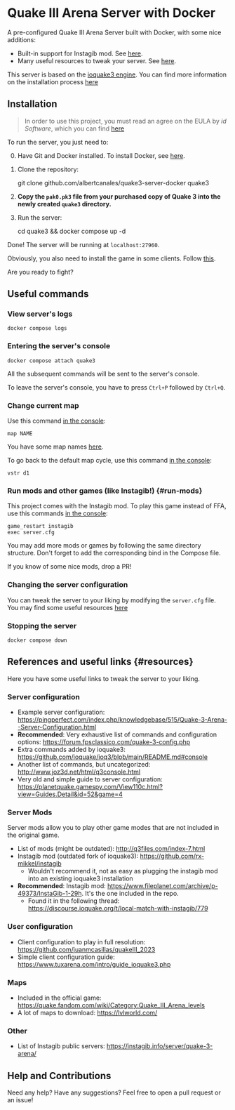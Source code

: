 # Quake III Arena Server with Docker

A pre-configured Quake III Arena Server built with Docker, with some nice additions:

- Built-in support for Instagib mod. See [here](#run-mods).
- Many useful resources to tweak your server. See [here](#resources).

This server is based on the [ioquake3 engine](https://ioquake3.org/). You can find more information on the installation process [here](https://ioquake3.org/help/sys-admin-guide/)


## Installation

> In order to use this project, you must read an agree on the EULA by *id Software*, which you can find [here](https://ioquake3.org/extras/patch-data/)

To run the server, you just need to:

0. Have Git and Docker installed. To install Docker, see [here](https://docs.docker.com/engine/install/).

1. Clone the repository:

	git clone github.com/albertcanales/quake3-server-docker quake3

2. **Copy the `pak0.pk3` file from your purchased copy of Quake 3 into the newly created `quake3` directory.**

3. Run the server:

	cd quake3 && docker compose up -d

Done! The server will be running at `localhost:27960`.

Obviously, you also need to install the game in some clients. Follow [this](https://ioquake3.org/get-it/).

Are you ready to fight?


## Useful commands

### View server's logs

	docker compose logs

### Entering the server's console

	docker compose attach quake3

All the subsequent commands will be sent to the server's console.

To leave the server's console, you have to press `Ctrl+P` followed by `Ctrl+Q`.

### Change current map

Use this command [in the console](#entering-the-console):

	map NAME

You have some map names [here](#maps).

To go back to the default map cycle, use this command [in the console](#entering-the-console):

	vstr d1

### Run mods and other games (like Instagib!) {#run-mods}

This project comes with the Instagib mod. To play this game instead of FFA, use this commands [in the console](#entering-the-console):

	game_restart instagib
	exec server.cfg

You may add more mods or games by following the same directory structure. Don't forget to add the corresponding bind in the Compose file.

If you know of some nice mods, drop a PR!

### Changing the server configuration

You can tweak the server to your liking by modifying the `server.cfg` file. You may find some useful resources [here](#server-configuration)

### Stopping the server

	docker compose down


## References and useful links {#resources}

Here you have some useful links to tweak the server to your liking.

### Server configuration

- Example server configuration: https://pingperfect.com/index.php/knowledgebase/515/Quake-3-Arena--Server-Configuration.html
- **Recommended**: Very exhaustive list of commands and configuration options: https://forum.fpsclassico.com/quake-3-config.php
- Extra commands added by ioquake3: https://github.com/ioquake/ioq3/blob/main/README.md#console
- Another list of commands, but uncategorized: http://www.joz3d.net/html/q3console.html
- Very old and simple guide to server configuration: https://planetquake.gamespy.com/View110c.html?view=Guides.Detail&id=52&game=4

### Server Mods

Server mods allow you to play other game modes that are not included in the original game.

- List of mods (might be outdated): http://q3files.com/index-7.html
- Instagib mod (outdated fork of ioquake3): https://github.com/rx-mikkel/instagib
	- Wouldn't recommend it, not as easy as plugging the instagib mod into an existing ioquake3 installation
- **Recommended**: Instagib mod: https://www.fileplanet.com/archive/p-49373/InstaGib-1-29h. It's the one included in the repo.
	- Found it in the following thread: https://discourse.ioquake.org/t/local-match-with-instagib/779

### User configuration

- Client configuration to play in full resolution: https://github.com/juanmcasillas/quakeIII_2023
- Simple client configuration guide: https://www.tuxarena.com/intro/guide_ioquake3.php

### Maps

- Included in the official game: https://quake.fandom.com/wiki/Category:Quake_III_Arena_levels
- A lot of maps to download: https://lvlworld.com/

### Other

- List of Instagib public servers: https://instagib.info/server/quake-3-arena/


## Help and Contributions

Need any help? Have any suggestions? Feel free to open a pull request or an issue!
